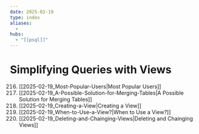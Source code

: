 ```yaml
---
date: 2025-02-19
type: index
aliases:
  -
hubs:
  - "[[psql]]"
---
```


# Simplifying Queries with Views

216. [[2025-02-19_Most-Popular-Users|Most Popular Users]]
217. [[2025-02-19_A-Possible-Solution-for-Merging-Tables|A Possible Solution for Merging Tables]]
218. [[2025-02-19_Creating-a-View|Creating a View]]
219. [[2025-02-19_When-to-Use-a-View?|When to Use a View?]]
220. [[2025-02-19_Deleting-and-Chainging-Views|Deleting and Chainging Views]]

